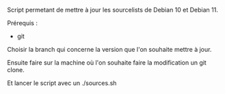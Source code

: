 Script permetant de mettre à jour les sourcelists de Debian 10 et Debian 11.

Prérequis :
- git 

Choisir la branch qui concerne la version que l'on souhaite mettre à jour.

Ensuite faire sur la machine où l'on souhaite faire la modification un git clone.

Et lancer le script avec un ./sources.sh
